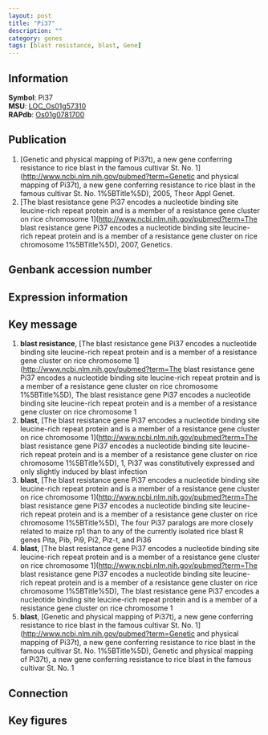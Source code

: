 ```yaml
---
layout: post
title: "Pi37"
description: ""
category: genes
tags: [blast resistance, blast, Gene]
---
```


## Information
__Symbol__: Pi37  
__MSU__: [LOC_Os01g57310](http://rice.plantbiology.msu.edu/cgi-bin/ORF_infopage.cgi?orf=LOC_Os01g57310)  
__RAPdb__: [Os01g0781700](http://rapdb.dna.affrc.go.jp/viewer/gbrowse_details/irgsp1?name=Os01g0781700)  

## Publication
1. [Genetic and physical mapping of Pi37t), a new gene conferring resistance to rice blast in the famous cultivar St. No. 1](http://www.ncbi.nlm.nih.gov/pubmed?term=Genetic and physical mapping of Pi37t), a new gene conferring resistance to rice blast in the famous cultivar St. No. 1%5BTitle%5D), 2005, Theor Appl Genet.
2. [The blast resistance gene Pi37 encodes a nucleotide binding site leucine-rich repeat protein and is a member of a resistance gene cluster on rice chromosome 1](http://www.ncbi.nlm.nih.gov/pubmed?term=The blast resistance gene Pi37 encodes a nucleotide binding site leucine-rich repeat protein and is a member of a resistance gene cluster on rice chromosome 1%5BTitle%5D), 2007, Genetics.

## Genbank accession number

## Expression information

## Key message
1. __blast resistance__, [The blast resistance gene Pi37 encodes a nucleotide binding site leucine-rich repeat protein and is a member of a resistance gene cluster on rice chromosome 1](http://www.ncbi.nlm.nih.gov/pubmed?term=The blast resistance gene Pi37 encodes a nucleotide binding site leucine-rich repeat protein and is a member of a resistance gene cluster on rice chromosome 1%5BTitle%5D), The blast resistance gene Pi37 encodes a nucleotide binding site leucine-rich repeat protein and is a member of a resistance gene cluster on rice chromosome 1
2. __blast__, [The blast resistance gene Pi37 encodes a nucleotide binding site leucine-rich repeat protein and is a member of a resistance gene cluster on rice chromosome 1](http://www.ncbi.nlm.nih.gov/pubmed?term=The blast resistance gene Pi37 encodes a nucleotide binding site leucine-rich repeat protein and is a member of a resistance gene cluster on rice chromosome 1%5BTitle%5D),  1, Pi37 was constitutively expressed and only slightly induced by blast infection
3. __blast__, [The blast resistance gene Pi37 encodes a nucleotide binding site leucine-rich repeat protein and is a member of a resistance gene cluster on rice chromosome 1](http://www.ncbi.nlm.nih.gov/pubmed?term=The blast resistance gene Pi37 encodes a nucleotide binding site leucine-rich repeat protein and is a member of a resistance gene cluster on rice chromosome 1%5BTitle%5D),  The four Pi37 paralogs are more closely related to maize rp1 than to any of the currently isolated rice blast R genes Pita, Pib, Pi9, Pi2, Piz-t, and Pi36
4. __blast__, [The blast resistance gene Pi37 encodes a nucleotide binding site leucine-rich repeat protein and is a member of a resistance gene cluster on rice chromosome 1](http://www.ncbi.nlm.nih.gov/pubmed?term=The blast resistance gene Pi37 encodes a nucleotide binding site leucine-rich repeat protein and is a member of a resistance gene cluster on rice chromosome 1%5BTitle%5D), The blast resistance gene Pi37 encodes a nucleotide binding site leucine-rich repeat protein and is a member of a resistance gene cluster on rice chromosome 1
5. __blast__, [Genetic and physical mapping of Pi37t), a new gene conferring resistance to rice blast in the famous cultivar St. No. 1](http://www.ncbi.nlm.nih.gov/pubmed?term=Genetic and physical mapping of Pi37t), a new gene conferring resistance to rice blast in the famous cultivar St. No. 1%5BTitle%5D), Genetic and physical mapping of Pi37t), a new gene conferring resistance to rice blast in the famous cultivar St. No. 1

## Connection

## Key figures


